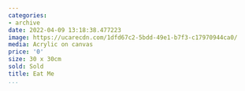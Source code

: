 ```yaml
---
categories:
- archive
date: 2022-04-09 13:18:38.477223
image: https://ucarecdn.com/1dfd67c2-5bdd-49e1-b7f3-c17970944ca0/
media: Acrylic on canvas
price: '0'
size: 30 x 30cm
sold: Sold
title: Eat Me
...
```

